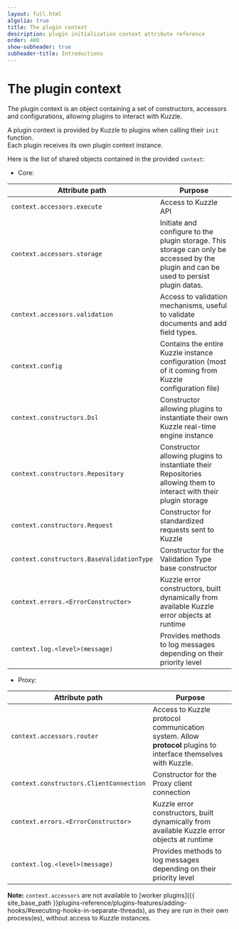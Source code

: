 ```yaml
---
layout: full.html
algolia: true
title: The plugin context
description: plugin initialization context attribute reference
order: 400
show-subheader: true
subheader-title: Introductions
---
```


# The plugin context

The plugin context is an object containing a set of constructors, accessors and configurations, allowing plugins to interact with Kuzzle.

A plugin context is provided by Kuzzle to plugins when calling their `init` function.  
Each plugin receives its own plugin context instance.

Here is the list of shared objects contained in the provided ``context``:

* Core:

| Attribute path | Purpose                      |
|----------------|------------------------------|
| `context.accessors.execute` | Access to Kuzzle API |
| `context.accessors.storage` | Initiate and configure to the plugin storage. This storage can only be accessed by the plugin and can be used to persist plugin datas. |
| `context.accessors.validation` | Access to validation mechanisms, useful to validate documents and add field types. |
| `context.config` | Contains the entire Kuzzle instance configuration (most of it coming from Kuzzle configuration file) |
| `context.constructors.Dsl` | Constructor allowing plugins to instantiate their own Kuzzle real-time engine instance |
| `context.constructors.Repository` | Constructor allowing plugins to instantiate their Repositories allowing them to interact with their plugin storage |
| `context.constructors.Request` | Constructor for standardized requests sent to Kuzzle |
| `context.constructors.BaseValidationType` | Constructor for the Validation Type base constructor |
| `context.errors.<ErrorConstructor>` |Kuzzle error constructors, built dynamically from available Kuzzle error objects at runtime |
| `context.log.<level>(message)` | Provides methods to log messages depending on their priority level |

* Proxy:

| Attribute path | Purpose                      |
|----------------|------------------------------|
| `context.accessors.router` | Access to Kuzzle protocol communication system. Allow **protocol** plugins to interface themselves with Kuzzle. |
| `context.constructors.ClientConnection` | Constructor for the Proxy client connection |
| `context.errors.<ErrorConstructor>` |Kuzzle error constructors, built dynamically from available Kuzzle error objects at runtime |
| `context.log.<level>(message)` | Provides methods to log messages depending on their priority level |

**Note:** `context.accessors` are not available to [worker plugins]({{ site_base_path }}plugins-reference/plugins-features/adding-hooks/#executing-hooks-in-separate-threads), as they are run in their own process(es), without access to Kuzzle instances.

